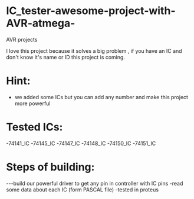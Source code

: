 # IC_tester-awesome-project-with-AVR-atmega-
AVR projects

I love this project because it solves a big problem , if you have an IC and don't know it's name or ID this project  is coming.

# Hint:
- we added some ICs but you can add any number and make this project more powerful

# Tested ICs:
-74141_IC
-74145_IC
-74147_IC
-74148_IC
-74150_IC
-74151_IC

# Steps of building:
---build our powerful driver to get any pin in controller with IC pins
-read some data about each IC (form PASCAL file)
-tested in proteus
